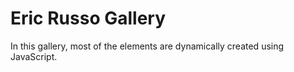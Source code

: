 # Eric Russo Gallery 


In this gallery, most of the elements are dynamically created using JavaScript.
